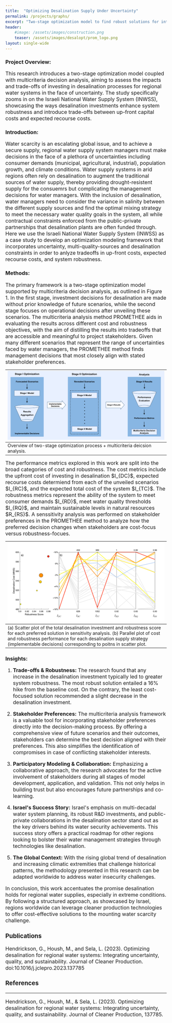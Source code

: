 ```yaml
---
title:  "Optimizing Desalination Supply Under Uncertainty"
permalink: /projects/graphs/
excerpt: "Two-stage optimization model to find robust solutions for integrating desalination in regional water supply"
header:
    #image: /assets/images/construction.png
    teaser: /assets/images/desalopt/prom_logo.png
layout: single-wide
---
```

### Project Overview:
<font size="3">
This research introduces a two-stage optimization model coupled with multicriteria decision analysis, aiming to assess the impacts and trade-offs of investing in desalination processes for regional water systems in the face of uncertainty. The study specifically zooms in on the Israeli National Water Supply System (INWSS), showcasing the ways desalination investments enhance system robustness and introduce trade-offs between up-front capital costs and expected recourse costs.
</font>

### Introduction:
<font size="3">
Water scarcity is an escalating global issue, and to achieve a secure supply, regional water supply system managers must make decisions in the face of a plethora of uncertainties including consumer demands (municipal, agricultural, industrial), population growth, and climate conditions. Water supply systems in arid regions often rely on desalination to augment the traditional sources of water supply, thereby providing drought-resistent supply for the consuemrs but complicating the management decisions for water managers. With the inclusion of desalination, water managers need to consider the variance in salinity between the different supply sources and find the optimal mixing strategy to meet the necessary water quality goals in the system, all while contractual constraints enforced from the public-private partnerships that desalination plants are often funded through. Here we use the Israeli National Water Supply System (INWSS) as a case study to develop an optimization modeling framework that incorporates uncertainty, multi-quality-sources and desalination constraints in order to anlyze tradeoffs in up-front costs, expected recourse costs, and system robustness.
</font>

### Methods:
<font size="3">
The primary framework is a two-stage optimization model supported by multicriteria decision analysis, as outlined in Figure 1. In the first stage, investment decisions for desalination are made without prior knowledge of future scenarios, while the second stage focuses on operational decisions after unveiling these scenarios. The multicriteria analysis method PROMETHEE aids in evaluating the results across different cost and robustness objectives, with the aim of distilling the results into tradeoffs that are accessible and meaningful to project stakeholders. Given many different scenarios that represent the range of uncertainties faced by water managers, the PROMETHEE method finds management decisions that most closely align with stated stakeholder preferences. 
</font>

| ![Framework](/assets/images/desalopt/framework.png) |
|:--|
| Overview of two-stage optimization process + multicriteria deicsion analysis. |

<font size="3">
The performance metrics explored in this work are split into the broad categories of cost and robustness. The cost metrics include the upfront cost of investing in desalination $I_{DC}$, expected recourse costs determiend from each of the unveiled scenarios $I_{RC}$, and the expected total cost of the system $I_{TC}$. The robustness metrics represent the ability of the system to meet consumer demands $I_{RD}$, meet water quality thresholds $I_{RQ}$, and maintain sustainable levels in natural resources $R_{RS}$. A senssitivity analysis was performed on stakeholder preferences in the PROMETHEE method to analyze how the preferred decision changes when stakeholders are cost-focus versus robustness-focues.
</font>

| ![Parallel plot](/assets/images/desalopt/scatter_pplot.PNG) |
|:--|
| (a) Scatter plot of the total desalination investment and robustness score for each preferred solution in sensitivity analysis. (b) Parallel plot of cost and robustness performance for each desalination supply strategy (implementable decisions) corresponding to poitns in scatter plot. |

### Insights:
1. **<font size="3">Trade-offs & Robustness:</font>** <font size="3">The research found that any increase in the desalination investment typically led to greater system robustness. The most robust solution entailed a 16% hike from the baseline cost. On the contrary, the least cost-focused solution recommended a slight decrease in the desalination investment.

2. **<font size="3">Stakeholder Preferences:</font>** <font size="3">The multicriteria analysis framework is a valuable tool for incorporating stakeholder preferences directly into the decision-making process. By offering a comprehensive view of future scenarios and their outcomes, stakeholders can determine the best decision aligned with their preferences. This also simplifies the identification of compromises in case of conflicting stakeholder interests.</font>

3. **<font size="3">Participatory Modeling & Collaboration:</font>** <font size="3">Emphasizing a collaborative approach, the research advocates for the active involvement of stakeholders during all stages of model development, application, and validation. This not only helps in building trust but also encourages future partnerships and co-learning.</font>

4. **<font size="3">Israel's Success Story:</font>** <font size="3">Israel's emphasis on multi-decadal water system planning, its robust R&D investments, and public-private collaborations in the desalination sector stand out as the key drivers behind its water security achievements. This success story offers a practical roadmap for other regions looking to bolster their water management strategies through technologies like desalination.</font>

5. **<font size="3">The Global Context:</font>** <font size="3">With the rising global trend of desalination and increasing climatic extremities that challenge historical patterns, the methodology presented in this research can be adapted worldwide to address water insecurity challenges.</font>

<font size="3">In conclusion, this work accentuates the promise desalination holds for regional water supplies, especially in extreme conditions. By following a structured approach, as showcased by Israel, regions worldwide can leverage cleaner production technologies to offer cost-effective solutions to the mounting water scarcity challenge.
</font>

### Publications
<font size="3">
Hendrickson, G., Housh, M., and Sela, L. (2023). Optimizing desalination for regional water systems: Integrating uncertainty, quality, and sustainability. Journal of Cleaner Production. doi:10.1016/j.jclepro.2023.137785
</font>

### References
---
<font size="3">
Hendrickson, G., Housh, M., & Sela, L. (2023). Optimizing desalination for regional water systems: Integrating uncertainty, quality, and sustainability. Journal of Cleaner Production, 137785.
</font>
